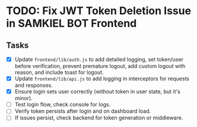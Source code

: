 # TODO: Fix JWT Token Deletion Issue in SAMKIEL BOT Frontend

## Tasks
- [x] Update `frontend/lib/auth.js` to add detailed logging, set token/user before verification, prevent premature logout, add custom logout with reason, and include toast for logout.
- [x] Update `frontend/lib/api.js` to add logging in interceptors for requests and responses.
- [x] Ensure login sets user correctly (without token in user state, but it's minor).
- [ ] Test login flow, check console for logs.
- [ ] Verify token persists after login and on dashboard load.
- [ ] If issues persist, check backend for token generation or middleware.
